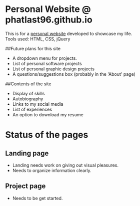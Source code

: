 # Personal Website @ phatlast96.github.io
This is for a [personal website](https://phatlast96.github.io) developed to showcase my life. <br/>
Tools used: HTML, CSS, jQuery
  
##Future plans for this site
- A dropdown menu for projects.
- List of personal software projects
- List of personal graphic design projects
- A questions/suggestions box (probably in the 'About' page)

##Contents of the site
- Display of skills
- Autobiography
- Links to my social media
- List of experiences
- An option to download my resume

# Status of the pages
## Landing page
- Landing needs work on giving out visual pleasures.
- Needs to organize information clearly.

## Project page
- Needs to be get started.


